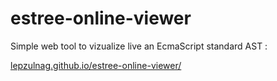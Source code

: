 # estree-online-viewer
Simple web tool to vizualize live an EcmaScript standard AST :

[lepzulnag.github.io/estree-online-viewer/](https://lepzulnag.github.io/estree-online-viewer/)
